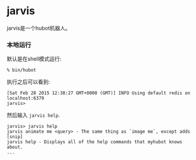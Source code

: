 # jarvis

jarvis是一个hubot机器人。

### 本地运行


默认是在shell模式运行:

    % bin/hubot

执行之后可以看到:

    [Sat Feb 28 2015 12:38:27 GMT+0000 (GMT)] INFO Using default redis on localhost:6379
    jarvis>

然后输入 `jarvis help`.

    jarvis> jarvis help
    jarvis animate me <query> - The same thing as `image me`, except adds [snip]
    jarvis help - Displays all of the help commands that myhubot knows about.
    ...
